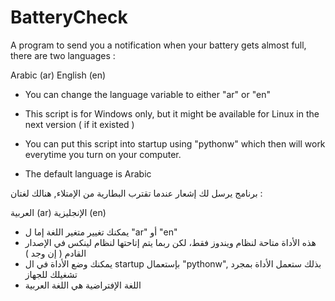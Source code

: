 # BatteryCheck
A program to send you a notification when your battery gets almost full, there are two languages :
 
 Arabic (ar)
 English (en)
 

- You can change the language variable to either "ar" or "en"

- This script is for Windows only, but it might be available for Linux in the next version ( if it existed )

- You can put this script into startup using "pythonw" which then will work everytime you turn on your computer.

- The default language is Arabic

برنامج يرسل لك إشعار عندما تقترب البطارية من الإمتلاء, هنالك لغتان :

 العربية (ar)
 الإنجليزية (en)


- يمكنك تغيير متغير اللغة إما ل "ar" أو "en"
- هذه الأداة متاحة لنظام ويندوز فقط، لكن ربما يتم إتاحتها لنظام لينكس في الإصدار القادم ( إن وجد )
- يمكنك وضع الأداة في ال startup بإستعمال "pythonw", بذلك ستعمل الأداة بمجرد تشغيلك للجهاز
- اللغة الإفتراضية هي اللغة العربية
